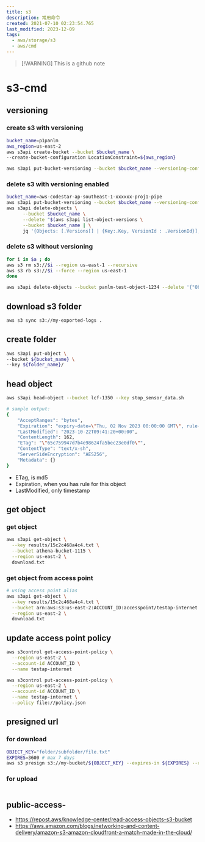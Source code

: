 ```yaml
---
title: s3
description: 常用命令
created: 2021-07-10 02:23:54.765
last_modified: 2023-12-09
tags:
  - aws/storage/s3
  - aws/cmd
---
```

> [!WARNING] This is a github note

# s3-cmd

## versioning
### create s3 with versioning

```sh
bucket_name=p1panlm
aws_region=us-east-2
aws s3api create-bucket --bucket $bucket_name \
--create-bucket-configuration LocationConstraint=${aws_region} 

aws s3api put-bucket-versioning --bucket $bucket_name --versioning-configuration Status=Enabled
```

### delete s3 with versioning enabled

```sh
bucket_name=aws-codestar-ap-southeast-1-xxxxxx-proj1-pipe
aws s3api put-bucket-versioning --bucket $bucket_name --versioning-configuration Status=Suspended
aws s3api delete-objects \
      --bucket $bucket_name \
      --delete "$(aws s3api list-object-versions \
      --bucket $bucket_name | \
      jq '{Objects: [.Versions[] | {Key:.Key, VersionId : .VersionId}], Quiet: false}')"
```

### delete s3 without versioning

```bash
for i in $a ; do 
aws s3 rm s3://$i --region us-east-1 --recursive
aws s3 rb s3://$i --force --region us-east-1
done

aws s3api delete-objects --bucket panlm-test-object-1234 --delete '{"Objects":[{"Key":"def"}]}'

 ```

## download s3 folder

```sh
aws s3 sync s3://my-exported-logs .
```

## create folder

```sh
aws s3api put-object \
--bucket ${bucket_name} \
--key ${folder_name}/

```


## head object 

```sh
aws s3api head-object --bucket lcf-1350 --key stop_sensor_data.sh

# sample output: 
{
    "AcceptRanges": "bytes",
    "Expiration": "expiry-date=\"Thu, 02 Nov 2023 00:00:00 GMT\", rule-id=\"rule1\"",
    "LastModified": "2023-10-22T09:41:20+00:00",
    "ContentLength": 162,
    "ETag": "\"65c759947d7b4e98624fa5bec23e0df0\"",
    "ContentType": "text/x-sh",
    "ServerSideEncryption": "AES256",
    "Metadata": {}
}
```
- ETag, is md5
- Expiration, when you has rule for this object
- LastModified, only timestamp

## get object 

### get object

```sh
aws s3api get-object \
  --key results/15c2c468a4c4.txt \
  --bucket athena-bucket-1115 \
  --region us-east-2 \
  download.txt
```

### get object from access point

```sh
# using access point alias
aws s3api get-object \
  --key results/15c2c468a4c4.txt \
  --bucket arn:aws:s3:us-east-2:ACCOUNT_ID:accesspoint/testap-internet \
  --region us-east-2 \
  download.txt
```

## update access point policy

```sh
aws s3control get-access-point-policy \
  --region us-east-2 \
  --account-id ACCOUNT_ID \
  --name testap-internet
```

```sh
aws s3control put-access-point-policy \
  --region us-east-2 \
  --account-id ACCOUNT_ID \
  --name testap-internet \
  --policy file://policy.json
```


## presigned url

### for download

```sh
OBJECT_KEY="folder/subfolder/file.txt"
EXPIRES=3600 # max 7 days
aws s3 presign s3://my-bucket/${OBJECT_KEY} --expires-in ${EXPIRES} --region xxx # keep region same with bucket
```

### for upload

```sh

```

## public-access-

- https://repost.aws/knowledge-center/read-access-objects-s3-bucket
- https://aws.amazon.com/blogs/networking-and-content-delivery/amazon-s3-amazon-cloudfront-a-match-made-in-the-cloud/

